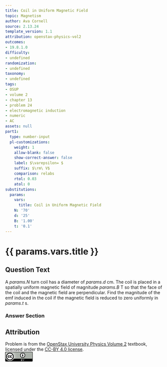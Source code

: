 ```yaml
---
title: Coil in Uniform Magnetic Field
topic: Magnetism
author: Ava Cornell
source: 2.13.24
template_version: 1.1
attribution: openstax-physics-vol2
outcomes:
- 19.8.1.0
difficulty:
- undefined
randomization:
- undefined
taxonomy:
- undefined
tags:
- OSUP
- volume 2
- chapter 13
- problem 24
- electromagnetic induction
- numeric
- AC
assets: null
part1:
  type: number-input
  pl-customizations:
    weight: 1
    allow-blank: false
    show-correct-answer: false
    label: $\varepsilon= $
    suffix: $\rm\ V$
    comparison: relabs
    rtol: 0.03
    atol: 0
substitutions:
  params:
    vars:
      title: Coil in Uniform Magnetic Field
    N: '70'
    d: '25'
    B: '1.00'
    t: '0.1'
---
```

# {{ params.vars.title }}

## Question Text

A ${{params.N }}$ turn coil has a diameter of ${{params.d }}\textrm{ cm}$. The coil is placed in a spatially uniform magnetic field of magnitude ${{params.B }}\textrm{ T}$ so that the face of the coil and the magnetic field are perpendicular. Find the magnitude of the emf induced in the coil if the magnetic field is reduced to zero uniformly in ${{params.t }}\textrm{ s}$.

### Answer Section

## Attribution

Problem is from the [OpenStax University Physics Volume 2](https://openstax.org/details/books/university-physics-volume-2) textbook, licensed under the [CC-BY 4.0 license](https://creativecommons.org/licenses/by/4.0/).<br>![Image representing the Creative Commons 4.0 BY license.](https://raw.githubusercontent.com/firasm/bits/master/by.png)